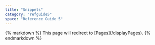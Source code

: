 ```yaml
---
title: "Snippets"
category: "refguide5"
space: "Reference Guide 5"
---
```

<div class="alert alert-warning">{% markdown %}
This page will redirect to [Pages](/displayPages).
{% endmarkdown %}</div>